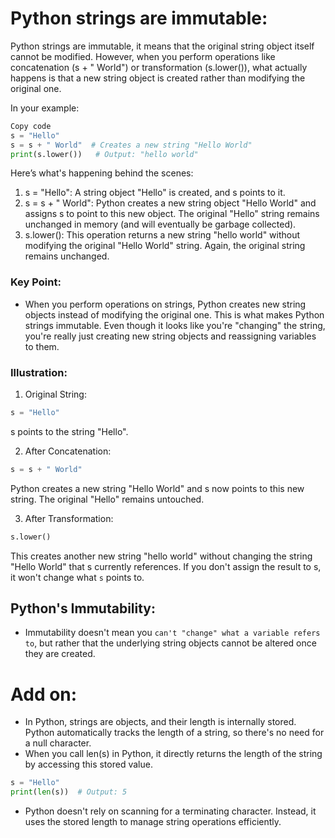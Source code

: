 # Python strings are immutable:

Python strings are immutable,  it means that the original string object itself cannot be modified. However, when you perform operations like concatenation (s + " World") or transformation (s.lower()), what actually happens is that a new string object is created rather than modifying the original one.

In your example:

```python
Copy code
s = "Hello"
s = s + " World"  # Creates a new string "Hello World"
print(s.lower())   # Output: "hello world"
```

Here’s what's happening behind the scenes:

1.  s = "Hello": A string object "Hello" is created, and s points to it.
2. s = s + " World": Python creates a new string object "Hello World" and assigns s to point to this new object. The original "Hello" string remains unchanged in memory (and will eventually be garbage collected).
3. s.lower(): This operation returns a new string "hello world" without modifying the original "Hello World" string. Again, the original string remains unchanged.

### Key Point:
- When you perform operations on strings, Python creates new string objects instead of modifying the original one. This is what makes Python strings immutable. Even though it looks like you're "changing" the string, you're really just creating new string objects and reassigning variables to them.


### Illustration:
1. Original String:

```python
s = "Hello"
```
s points to the string "Hello".

2. After Concatenation:

```python
s = s + " World"
```

Python creates a new string "Hello World" and s now points to this new string. The original "Hello" remains untouched.

3. After Transformation:

```python
s.lower()
```
This creates another new string "hello world" without changing the string "Hello World" that s currently references. If you don't assign the result to s, it won't change what `s` points to.

## Python's Immutability: 
- Immutability doesn't mean you `can't "change" what a variable refers to`, but rather that the underlying string objects cannot be altered once they are created.


# Add on:
- In Python, strings are objects, and their length is internally stored. Python automatically tracks the length of a string, so there's no need for a null character.
- When you call len(s) in Python, it directly returns the length of the string by accessing this stored value.
```python
s = "Hello"
print(len(s))  # Output: 5
```
- Python doesn't rely on scanning for a terminating character. Instead, it uses the stored length to manage string operations efficiently.